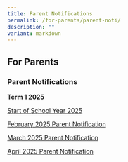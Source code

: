 ```yaml
---
title: Parent Notifications
permalink: /for-parents/parent-noti/
description: ""
variant: markdown
---
```

## For Parents

### Parent Notifications

**Term 1 2025**

[Start of School Year 2025](/files/2025/Start_of_School_Year_2025.pdf)

[February 2025 Parent Notification ](/files/2025/3_Feb_2025_PN.pdf)

[March 2025 Parent Notification](/files/2025/3_Mar_2025_PN.pdf)

[April 2025 Parent Notification](/files/2025/3_April_2025_PN.pdf)